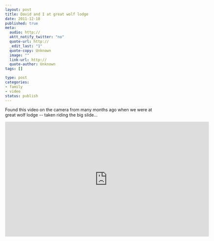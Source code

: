 ```yaml
--- 
layout: post
title: David and I at great wolf lodge
date: 2011-12-18
published: true
meta: 
  audio: http://
  aktt_notify_twitter: "no"
  quote-url: http://
  _edit_last: "1"
  quote-copy: Unknown
  image: ""
  link-url: http://
  quote-author: Unknown
tags: []

type: post
categories: 
- family
- video
status: publish
---
```

Found this video on the camera from many months ago when we were at great wolf lodge -- taken riding the big slide...

<iframe mozallowfullscreen allowfullscreen src="http://player.vimeo.com/video/33836872?title=0&amp;byline=0&amp;portrait=0" frameborder="0" height="375" webkitallowfullscreen width="667"></iframe>
